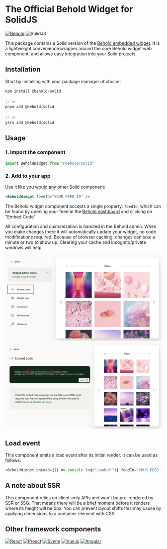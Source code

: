 # The Official Behold Widget for SolidJS

[![Behold](https://img.shields.io/badge/Behold-ccf5a3.svg?style=for-the-badge&logo=data:image/svg+xml;base64,PHN2ZyB4bWxucz0iaHR0cDovL3d3dy53My5vcmcvMjAwMC9zdmciIHZlcnNpb249IjEuMSIgdmlld0JveD0iMCAwIDM0IDI0Ij48cGF0aCBkPSJNMzMuNywxMC43QzMwLjcsNC40LDI0LjQsMCwxNywwLDkuNiwwLDMuMiw0LjQuMywxMC44Yy0uNC44LS40LDEuNywwLDIuNSwzLDYuMyw5LjQsMTAuNywxNi44LDEwLjcsNy40LDAsMTMuOC00LjQsMTYuNy0xMC44LjQtLjguNC0xLjcsMC0yLjVoMFpNMjMuNiwxMi41bC00LDIuMi0yLjIsNGMtLjIuNC0uNy40LS45LDBsLTIuMi00LTQtMi4yYy0uNC0uMi0uNC0uNywwLTFsNC0yLjIsMi4yLTRjLjItLjQuNy0uNC45LDBsMi4yLDQsNCwyLjJjLjQuMi40LjcsMCwxWiIgZmlsbD0iIzE5MTkxOSIvPjwvc3ZnPg==)](https://behold.so)
![SolidJS](https://img.shields.io/badge/SolidJS-2c4f7c?style=for-the-badge&logo=solid&logoColor=c8c9cb)

This package contains a Solid version of the [Behold embedded widget](https://behold.so/docs/widget/). It is a lightweight convenience wrapper around the core Behold widget web component, and allows easy integration into your Solid projects.

## Installation

Start by installing with your package manager of choice:

```jsx
npm install @behold/solid

// or
pnpm add @behold/solid

// or
yarn add @behold/solid
```

## Usage

### 1. Import the component

```js
import BeholdWidget from "@behold/solid"
```

### 2. Add to your app

Use it like you would any other Solid component:

```html
<BeholdWidget feedId="YOUR_FEED_ID" />
```

The Behold widget component accepts a single property: `feedId`, which can be found by opening your feed in the [Behold dashboard](https://app.behold.so) and clicking on "Embed Code".

All configuration and customization is handled in the Behold admin. When you make changes there it will automatically update your widget, no code modifications required. Because of browser caching, changes can take a minute or two to show up. Clearing your cache and incognito/private windows will help.

![Behold feed settings page](./readme-images/find-your-feed-id-1.png)
![Behold feed embed code page](./readme-images/find-your-feed-id-2.png)

## Load event

This component emits a load event after its initial render. It can be used as follows:

```js
<BeholdWidget onLoad={() => console.log("Loaded!")} feedId="YOUR_FEED_ID" />
```

## A note about SSR

This component relies on client-only APIs and won't be pre-rendered by SSR or SSG. That means there will be a brief moment before it renders where its height will be 0px. You can prevent layout shifts this may cause by applying dimensions to a container element with CSS.

## Other framework components

[![React](https://img.shields.io/badge/react-%2320232a.svg?style=for-the-badge&logo=react&logoColor=%2361DAFB)](https://www.npmjs.com/package/@behold/react)
[![Preact](https://img.shields.io/badge/preact-%2320232a.svg?style=for-the-badge&logo=preact&logoColor=%23ae80ff)](https://www.npmjs.com/package/@behold/preact)
[![Svelte](https://img.shields.io/badge/svelte-%23f1413d.svg?style=for-the-badge&logo=svelte&logoColor=white)](https://www.npmjs.com/package/@behold/svelte)
[![Vue.js](https://img.shields.io/badge/vuejs-%2335495e.svg?style=for-the-badge&logo=vuedotjs&logoColor=%234FC08D)](https://www.npmjs.com/package/@behold/vue)
[![Angular](https://img.shields.io/badge/Angular-DD0031?style=for-the-badge&logo=angular&logoColor=white)](https://www.npmjs.com/package/@behold/angular)
